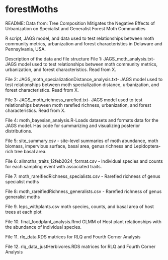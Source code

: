 # forestMoths

README: Data from: Tree Composition Mitigates the Negative Effects of Urbanization on Specialist and Generalist Forest Moth Communities

R script, JAGS model, and data used to test relationships between moth community metrics, urbanization and forest characteristics in Delaware and Pennsylvania, USA.

Description of the data and file structure
File 1: JAGS_moth_analysis.txt- JAGS model used to test relationships between moth community metrics, urbanization, and forest characteristics. Read from X.

File 2: JAGS_moth_specializationDistance_analysis.txt- JAGS model used to test relationships between moth specialization distance, urbanization, and forest characteristics. Read from X.

File 3: JAGS_moth_richness_rarefied.txt- JAGS model used to test relationships between moth rarefied richness, urbanization, and forest characteristics. Read from X.

File 4: moth_bayesian_analysis.R-Loads datasets and formats data for the JAGS model. Has code for summarizing and visualizing posterior distributions.

File 5: site_summary.csv - site-level summaries of moth abundance, moth biomass, impervious surface, basal area, genus richness and Lepidoptera-rich tree basal area.

File 6: allmoths_traits_12feb2024_format.csv - Individual species and counts for each sampling event with associated traits.

File 7: moth_rareifiedRichness_specialists.csv - Rarefied richness of genus specialist moths

File 8: moth_rareifiedRichness_generalists.csv - Rarefied richness of genus generalist moths

File 9. leps_withplants.csv moth species, counts, and basal area of host trees at each plot

File 10. final_foodplant_analysis.Rmd GLMM of Host plant relationships with the abundance of individual species.

File 11. rlq_data.RDS matrices for RLQ and Fourth Corner Analysis

File 12. rlq_data_justHerbivores.RDS matrices for RLQ and Fourth Corner Analysis
